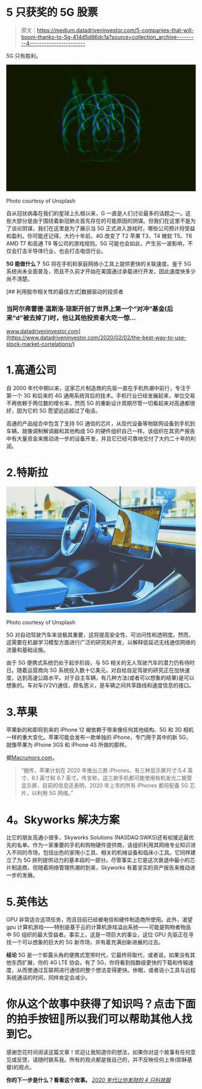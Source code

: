# 5 只获奖的 5G 股票

> 原文：<https://medium.datadriveninvestor.com/5-companies-that-will-boom-thanks-to-5g-414d5d66dc1a?source=collection_archive---------4----------------------->

5G 只有胜利。

![](img/694ff09104278fd6a6ab56cde18da8ea.png)

Photo courtesy of Unsplash

自从冠状病毒在我们的星球上扎根以来，G 一直是人们讨论最多的话题之一。这些大部分是由于围绕着新冠肺炎首先存在的可能原因的阴谋。但我们在这里不是为了谈论阴谋，我们在这里是为了展示当 5G 正式进入游戏时，哪些公司预计将受益和盈利。你可能还记得，大约十年前，4G 改变了 T2 苹果 T3、T4 微软 T5、T6 AMD T7 和高通 T9 等公司的游戏规则。5G 可能也会如此，产生另一波影响，不仅会打击半导体行业，也会打击电信行业。

**5G 能做什么？** 5G 将在手机和家庭网络小工具上提供更快的关联速度。鉴于 5G 系统尚未全面普及，而且不久前才开始在美国通过承载进行开发，因此速度快多少尚不清楚。

[](https://www.datadriveninvestor.com/2020/02/02/the-best-way-to-use-stock-market-correlations/) [## 利用股市相关性的最佳方式|数据驱动的投资者

### 当阿尔弗雷德·温斯洛·琼斯开创了世界上第一个“对冲”基金(后来“d”被去掉了)时，他让其他投资者大吃一惊…

www.datadriveninvestor.com](https://www.datadriveninvestor.com/2020/02/02/the-best-way-to-use-stock-market-correlations/) 

# 1.高通公司

自 2000 年代中期以来，这家芯片制造商的先驱一直在手机热潮中前行，专注于第一个 3G 和后来的 4G 通用系统背后的技术。手机行业已经发展起来，单位交易不再依赖于两位数的增长率，然而 5G 的重新设计周期尽管一切看起来对高通都很好，因为它的 5G 愿望远远超过了电话。

高通的产品组合中包含了支持 5G 通信的芯片，从现代设备等物联网设备到手机到车辆，就像调制解调器和其他构成 5G 的硬件组织自己一样。该组织在其资产报告中有大量资金来推动进一步的设备开发，并且它已经可靠地交付了大约二十年的利润。

# 2.特斯拉

![](img/e19a0db18e0b55d55ff013808c0825ab.png)

Photo courtesy of Unsplash

5G 对自动驾驶汽车来说极其重要，这将提高安全性、可访问性和透明度。然而，这需要在机器学习模型方面进行广泛的研究和开发，以解释低延迟无线通信网络的流量和基础设施。

由于 5G 便携式系统仍处于起步阶段，与 5G 相关的无人驾驶汽车的潜力仍有待时日。随着运营商向 5G 系统投入数十亿美元，对自给自足驾驶的研究正在加快速度，达到高速公路水平。对于自主车辆，有几种方法(或者可以想象的结果)是可以想象的。车对车(V2V)通信，顾名思义，是车辆之间共享路线和速度信息的接口。

# 3.苹果

苹果新的和即将到来的 iPhone 12 被依赖于带来像任何其他结构、5G 和 3D 相机一样的重大变化。苹果可能会发布一款单独的 iPhone，专门用于其中的新 5G，就像苹果为 iPhone 3GS 和 iPhone 4S 所做的那样。

据[Macrumors.com](https://www.macrumors.com/guide/5g-iphone/)，

> “据传，苹果计划在 2020 年推出三款 iPhones，有三种显示屏尺寸:5.4 英寸、6.1 英寸和 6.7 英寸。传言称，这三款手机都可能使用有机发光二极管显示屏，目前的信息还表明，2020 年上市的所有 iPhones 都将配备 5G 芯片，以利用 5G 网络。”

# **4。Skyworks 解决方案**

比它的朋友高通小很多，Skyworks Solutions (NASDAQ:SWKS)还有权接近最优先的名单。作为一家重要的手机和购物硬件提供商，该组织利用其网络专业知识进入不同的市场，包括出色的家用小工具、相关的机械设备和临床小工具。它同样建立了为 5G 排列提供动力的基本段的一部分。尽管事实上它是这次衰退中最小的芯片制造商，但随着网络管理热潮的到来，Skyworks 有着坚实的资产报告来推动进一步的发展。

# 5.英伟达

GPU 非常适合这项任务，而且目前已经被电信和硬件制造商所使用。此外，渴望 gpu 计算机游戏——特别是基于云的计算机游戏溢出系统——可能是购物者物品中 5G 组织的最大受益者。事实上，这是一项巨大的事业，这位 GPU 先驱正在寻找一个可以想象的巨大的 5G 新市场，并有着充满创新进展的过去。

**结论** 5G 是一个崭露头角的便携式宽带时代，它最终将取代，或者说，如果没有其他东西扩展，你的 4G LTE 协会。有了 5G，你将看到指数级更快的下载和传输速度，从而使通过互联网进行通信的整个想法变得更快。休眠，或者说小工具与远程系统通话的时间，同样肯定会减少。

# 你从这个故事中获得了知识吗？点击下面的拍手按钮👏所以我们可以帮助其他人找到它。

感谢您花时间阅读这篇文章！欢迎让我知道你的想法，如果你对这个故事有任何意见或反馈，请随时联系我。所有的观点都是我自己的，并不反映任何上帝(耶稣基督)的观点。

**你的下一步是什么？看看这个故事。** [*2020 年代让你发财的 4 只科技股*](https://medium.com/datadriveninvestor/4-tech-stocks-that-will-make-you-a-fortune-in-the-2020s-b85571b39479)